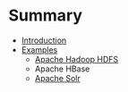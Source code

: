 # Summary

* [Introduction](README.md)
* [Examples](examples/README.md)
   * [Apache Hadoop HDFS](examples/apache_hadoop_hdfs.md)
   * Apache HBase
   * [Apache Solr](examples/apache_solr.md)

